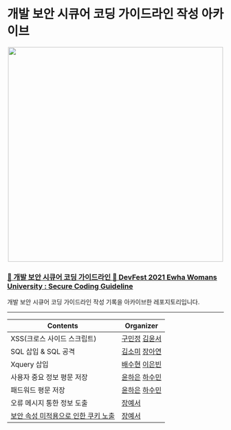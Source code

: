 # 개발 보안 시큐어 코딩 가이드라인 작성 아카이브

 <p align="center">
    <img src="https://user-images.githubusercontent.com/69420512/140852566-fdd9ac1f-94c5-4854-9173-ebe535458dd5.png" width = 500>
 </p>

### [🌲 개발 보안 시큐어 코딩 가이드라인 🌲 DevFest 2021 Ewha Womans University : Secure Coding Guideline](https://github.com/gdscewha-3rd/DevFest-2021-Secure-Coding-Guideline)

개발 보안 시큐어 코딩 가이드라인 작성 기록을 아카이브한 레포지토리입니다. 

---

|Contents | Organizer |
|---|---|
| XSS(크로스 사이드 스크립트) | [구민정](https://github.com/mj982) [김윤서](https://github.com/ottl-seo) |
| SQL 삽입 & SQL 공격 | [김소미](https://github.com/rlathal009) [장아연](https://github.com/JangAyeon) |
| Xquery 삽입 | [배수현](https://github.com/SoohyeonB) [이은빈](https://github.com/binable43) |
| 사용자 중요 정보 평문 저장 | [윤하은](https://github.com/Haeun-Y) [하수민](https://github.com/minha62) |
| 패드워드 평문 저장 | [윤하은](https://github.com/Haeun-Y) [하수민](https://github.com/minha62) |
| 오류 메시지 통한 정보 도출 | [장예서](https://github.com/yesyeseo) |
| [보안 속성 미적용으로 인한 쿠키 노출](../../tree/cookie) | [장예서](https://github.com/yesyeseo) |

